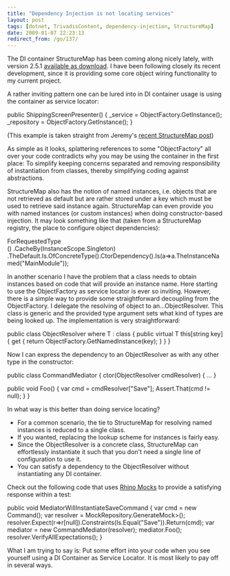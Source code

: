 ```yaml
---
title: "Dependency Injection is not locating services"
layout: post
tags: [dotnet, TrivadisContent, dependency-injection, StructureMap]
date: 2009-01-07 22:23:13
redirect_from: /go/137/
---
```


The DI container StructureMap has been coming along nicely lately, with version 2.5.1 [available as download](http://sourceforge.net/projects/structuremap). I have been following closely its recent development, since it is providing some core object wiring functionality to my current project.

A rather inviting pattern one can be lured into in DI container usage is using the container as service locator:

<csharp>
public ShippingScreenPresenter()
{
  _service = ObjectFactory.GetInstance<IShippingService>();
  _repository = ObjectFactory.GetInstance<IRepository>();
}
</csharp>

(This example is taken straight from Jeremy's [recent StructureMap post](http://codebetter.com/blogs/jeremy.miller/archive/2009/01/07/autowiring-in-structuremap-2-5.aspx))

As simple as it looks, splattering references to some "ObjectFactory" all over your code contradicts why you may be using the container in the first place: To simplify keeping concerns separated and removing responsibility of instantiation from classes, thereby simplifying coding against abstractions.

StructureMap also has the notion of named instances, i.e. objects that are not retrieved as default but are rather stored under a key which must be used to retrieve said instance again. StructureMap can even provide you with named instances (or custom instances) when doing constructor-based injection. It may look something like that (taken from a StructureMap registry, the place to configure object dependencies):

<csharp>
ForRequestedType<Form>()
  .CacheBy(InstanceScope.Singleton)
  .TheDefault.Is.OfConcreteType<MainForm>().CtorDependency<IApplicationModule>().Is(a=>a.TheInstanceNamed("MainModule"));
</csharp>

In another scenario I have the problem that a class needs to obtain instances based on code that will provide an instance name. Here starting to use the ObjectFactory as service locator is ever so inviting. However, there is a simple way to provide some straightforward decoupling from the ObjectFactory. I delegate the resolving of object to an...ObjectResolver. This class is generic and the provided type argument sets what kind of types are being looked up. The implementation is very straightforward:

<csharp>
public class ObjectResolver<T> where T : class
{
  public virtual T this[string key] { 
    get { 
      return ObjectFactory.GetNamedInstance<T>(key); 
    }
  }
}
</csharp>

Now I can express the dependency to an ObjectResolver as with any other type in the constructor:

<csharp>
public class CommandMediator {
  ctor(ObjectResolver<ICommand> cmdResolver) {
    ...
  }

  public void Foo() {
    var cmd = cmdResolver["Save"];
    Assert.That(cmd != null);
  }
}
</csharp>

In what way is this better than doing service locating?

*   For a common scenario, the tie to StructureMap for resolving named instances is reduced to a single class.
*   If you wanted, replacing the lookup scheme for instances is fairly easy.
*   Since the ObjectResolver is a concrete class, StructureMap can effortlessly instantiate it such that you don't need a single line of configuration to use it.
*   You can satisfy a dependency to the ObjectResolver without instantiating any DI container.

Check out the following code that uses [Rhino Mocks](http://ayende.com/projects/rhino-mocks.aspx) to provide a satisfying response within a test:

<csharp>
public void MediatorWillInstantiateSaveCommand {
  var cmd = new Command();
  var resolver = MockRepository.GenerateMock<ObjectResolver<ICommand>>();
  resolver.Expect(r=>r[null]).Constraints(Is.Equal("Save")).Return(cmd);
  var mediator = new CommandMediator(resolver);
  mediator.Foo();
  resolver.VerifyAllExpectations();
}
</csharp>

What I am trying to say is: Put some effort into your code when you see yourself using a DI Container as Service Locator. It is most likely to pay off in several ways.